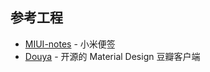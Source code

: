 ## 参考工程

- [MIUI-notes](https://github.com/MiCode/Notes) - 小米便签
- [Douya](https://github.com/DreaminginCodeZH/Douya) - 开源的 Material Design 豆瓣客户端
